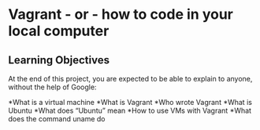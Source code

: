 # Vagrant - or - how to code in your local computer

## Learning Objectives

At the end of this project, you are expected to be able to explain to anyone, without the help of Google:


*What is a virtual machine
*What is Vagrant
*Who wrote Vagrant
*What is Ubuntu
*What does “Ubuntu” mean
*How to use VMs with Vagrant
*What does the command uname do
